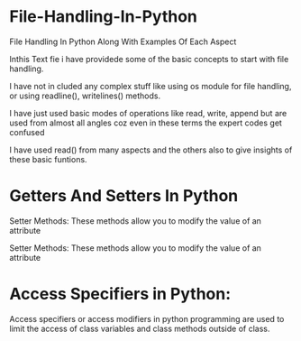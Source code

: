 # File-Handling-In-Python
File Handling In Python Along With Examples Of Each Aspect

Inthis Text fie i have providede some of the basic concepts to start with file handling.

I have not in cluded any complex stuff like using os module for file handling, or using readline(), writelines() methods.

I have just used basic modes of operations like read, write, append but are used from almost all angles coz even in these terms the expert codes get confused

I have used read() from many aspects and the others also to give insights of these basic funtions.

# Getters And Setters In Python

Setter Methods: These methods allow you to modify the value of an attribute

Setter Methods: These methods allow you to modify the value of an attribute

# Access Specifiers in Python:

Access specifiers or access modifiers in python programming are used to limit the access
of class variables and class methods outside of class.
